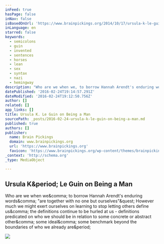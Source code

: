 ```yaml
---
inFeed: true
hasPage: false
inNav: false
isBasedOnUrl: 'https://www.brainpickings.org/2014/10/17/ursula-k-le-guin-gender/'
inLanguage: en
starred: false
keywords:
  - semicolons
  - guin
  - invented
  - sentences
  - horses
  - lean
  - sex
  - syntax
  - nazi
  - hemingway
description: "Who are we when we, to borrow Hannah Arendt's enduring words, \"are together with no one but ourselves\"? However much we might exert ourselves on learning to stop letting others define us, the definitions continue to be hurled at us - definitions predicated on who we should be in relation to some concrete or abstract other, some ideal, some benchmark beyond the boundaries of who we already are."
datePublished: '2016-02-24T19:14:57.291Z'
dateModified: '2016-02-24T19:12:50.756Z'
author: []
related: []
app_links: []
title: Ursula K. Le Guin on Being a Man
sourcePath: _posts/2016-02-24-ursula-k-le-guin-on-being-a-man.md
published: true
authors: []
publisher:
  name: Brain Pickings
  domain: www.brainpickings.org
  url: 'https://www.brainpickings.org'
  favicon: 'https://www.brainpickings.org/wp-content/themes/brainpickings/images/favicon.ico'
_context: 'http://schema.org'
_type: MediaObject

---
```

<article style=""><h1>Ursula K&amp;period; Le Guin on Being a Man</h1><p>Who are we when we&amp;comma; to borrow Hannah Arendt's enduring words&amp;comma; "are together with no one but ourselves"&amp;quest; However much we might exert ourselves on learning to stop letting others define us&amp;comma; the definitions continue to be hurled at us - definitions predicated on who we should be in relation to some concrete or abstract other&amp;comma; some ideal&amp;comma; some benchmark beyond the boundaries of who we already are&amp;period;</p><img src="https://i2.wp.com/www.brainpickings.org/wp-content/uploads/2014/10/ursulakleguin0.jpg?fit=600%2C315" /></article>
